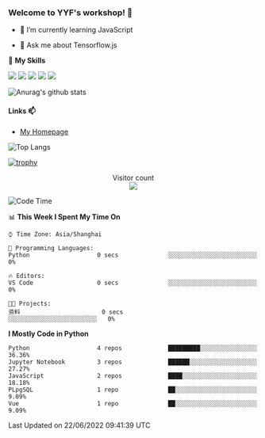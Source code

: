### Welcome to YYF's workshop! 👋

<!--
**YifeiYang210/YifeiYang210** is a ✨ _special_ ✨ repository because its `README.md` (this file) appears on your GitHub profile.

Here are some ideas to get you started:

- 🔭 I’m currently working on ...
- 🌱 I’m currently learning ...
- 👯 I’m looking to collaborate on ...
- 🤔 I’m looking for help with ...
- 💬 Ask me about ...
- 📫 How to reach me: ...
- 😄 Pronouns: ...
- ⚡ Fun fact: ...
-->

- 🌱 I’m currently learning JavaScript

- 💬 Ask me about Tensorflow.js

🌟 **My Skills**
<!-- [![](https://img.shields.io/badge/{徽标标题}-{徽标内容}-{徽标颜色}.svg)]({linkUrl}) -->

![](https://img.shields.io/badge/-Python-3f7fbd?logo=Python&logoColor=fff)
![](https://img.shields.io/badge/-DeepLearning-3f7fbd?logo=Pandas&logoColor=fff)
![](https://img.shields.io/badge/-Wechat-3f7fbd?logo=Wechat&logoColor=fff)
![](https://img.shields.io/badge/-C%2B%2B-3f7fbd?logo=C%2B%2B&logoColor=fff)
![](https://img.shields.io/badge/-JavaScript-3f7fbd?logo=JavaScript&logoColor=fff)

![Anurag's github stats](https://github-readme-stats.vercel.app/api?username=YifeiYang210&theme=maroongold)



#### Links 📫

* [My Homepage](https://YifeiYang210.github.io/blog/)

![Top Langs](https://github-readme-stats.vercel.app/api/top-langs/?username=YifeiYang210&hide=roff,c)

[![trophy](https://github-profile-trophy.vercel.app/?username=YifeiYang210&theme=dracula&row=2&column=3)](https://github.com/ryo-ma/github-profile-trophy)

<p align="center"> 
  Visitor count<br>
  <img src="https://profile-counter.glitch.me/YifeiYang210/count.svg" />
</p>

<!--START_SECTION:waka-->
![Code Time](http://img.shields.io/badge/Code%20Time-1%2C089%20hrs%2034%20mins-blue)

📊 **This Week I Spent My Time On** 

```text
⌚︎ Time Zone: Asia/Shanghai

💬 Programming Languages: 
Python                   0 secs              ░░░░░░░░░░░░░░░░░░░░░░░░░   0%

🔥 Editors: 
VS Code                  0 secs              ░░░░░░░░░░░░░░░░░░░░░░░░░   0%

🐱‍💻 Projects: 
资料                       0 secs              ░░░░░░░░░░░░░░░░░░░░░░░░░   0%

```

**I Mostly Code in Python** 

```text
Python                   4 repos             █████████░░░░░░░░░░░░░░░░   36.36% 
Jupyter Notebook         3 repos             ██████░░░░░░░░░░░░░░░░░░░   27.27% 
JavaScript               2 repos             ████░░░░░░░░░░░░░░░░░░░░░   18.18% 
PLpgSQL                  1 repo              ██░░░░░░░░░░░░░░░░░░░░░░░   9.09% 
Vue                      1 repo              ██░░░░░░░░░░░░░░░░░░░░░░░   9.09%

```



 Last Updated on 22/06/2022 09:41:39 UTC
<!--END_SECTION:waka-->


